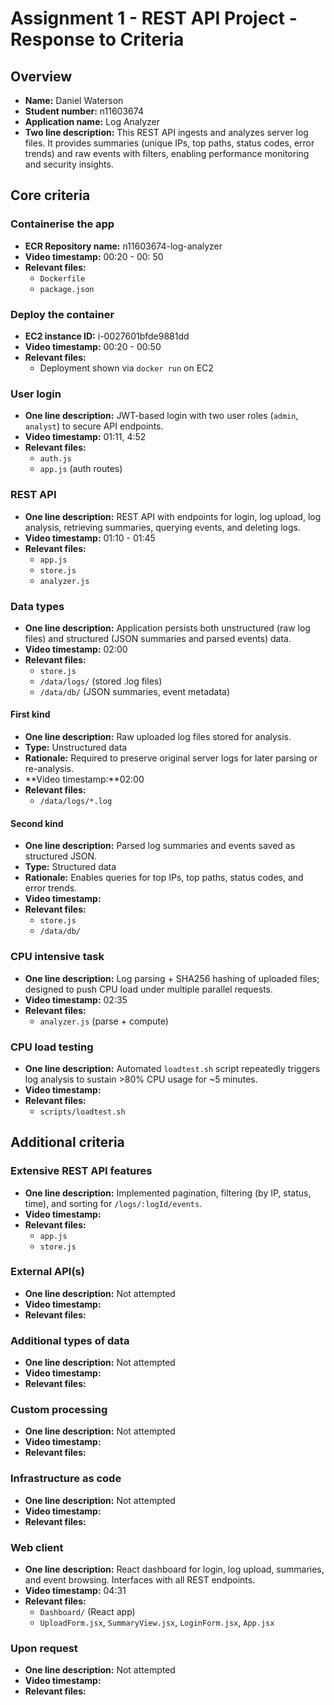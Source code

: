 Assignment 1 - REST API Project - Response to Criteria
================================================

Overview
------------------------------------------------

- **Name:** Daniel Waterson  
- **Student number:** n11603674  
- **Application name:** Log Analyzer  
- **Two line description:** This REST API ingests and analyzes server log files. It provides summaries (unique IPs, top paths, status codes, error trends) and raw events with filters, enabling performance monitoring and security insights.  

Core criteria
------------------------------------------------

### Containerise the app

- **ECR Repository name:** n11603674-log-analyzer  
- **Video timestamp:** 00:20 - 00: 50
- **Relevant files:**  
  - `Dockerfile`  
  - `package.json`  

### Deploy the container

- **EC2 instance ID:** i-0027601bfde9881dd  
- **Video timestamp:**  00:20 - 00:50
- **Relevant files:**  
  - Deployment shown via `docker run` on EC2  

### User login

- **One line description:** JWT-based login with two user roles (`admin`, `analyst`) to secure API endpoints.  
- **Video timestamp:**  01:11, 4:52
- **Relevant files:**  
  - `auth.js`  
  - `app.js` (auth routes)  

### REST API

- **One line description:** REST API with endpoints for login, log upload, log analysis, retrieving summaries, querying events, and deleting logs.  
- **Video timestamp:**  01:10 - 01:45
- **Relevant files:**  
  - `app.js`  
  - `store.js`  
  - `analyzer.js`  

### Data types

- **One line description:** Application persists both unstructured (raw log files) and structured (JSON summaries and parsed events) data.  
- **Video timestamp:**  02:00
- **Relevant files:**  
  - `store.js`  
  - `/data/logs/` (stored .log files)  
  - `/data/db/` (JSON summaries, event metadata)  

#### First kind

- **One line description:** Raw uploaded log files stored for analysis.  
- **Type:** Unstructured data  
- **Rationale:** Required to preserve original server logs for later parsing or re-analysis.  
- **Video timestamp:**02:00  
- **Relevant files:**  
  - `/data/logs/*.log`  

#### Second kind

- **One line description:** Parsed log summaries and events saved as structured JSON.  
- **Type:** Structured data  
- **Rationale:** Enables queries for top IPs, top paths, status codes, and error trends.  
- **Video timestamp:**  
- **Relevant files:**  
  - `store.js`  
  - `/data/db/`  

### CPU intensive task

- **One line description:** Log parsing + SHA256 hashing of uploaded files; designed to push CPU load under multiple parallel requests.  
- **Video timestamp:**  02:35
- **Relevant files:**  
  - `analyzer.js` (parse + compute)  

### CPU load testing

- **One line description:** Automated `loadtest.sh` script repeatedly triggers log analysis to sustain >80% CPU usage for ~5 minutes.  
- **Video timestamp:**  
- **Relevant files:**  
  - `scripts/loadtest.sh`  

Additional criteria
------------------------------------------------

### Extensive REST API features

- **One line description:** Implemented pagination, filtering (by IP, status, time), and sorting for `/logs/:logId/events`.  
- **Video timestamp:**  
- **Relevant files:**  
  - `app.js`  
  - `store.js`  

### External API(s)

- **One line description:** Not attempted  
- **Video timestamp:**  
- **Relevant files:**  

### Additional types of data

- **One line description:** Not attempted  
- **Video timestamp:**  
- **Relevant files:**  

### Custom processing

- **One line description:** Not attempted  
- **Video timestamp:**  
- **Relevant files:**  

### Infrastructure as code

- **One line description:** Not attempted  
- **Video timestamp:**  
- **Relevant files:**  

### Web client

- **One line description:** React dashboard for login, log upload, summaries, and event browsing. Interfaces with all REST endpoints.  
- **Video timestamp:**  04:31
- **Relevant files:**  
  - `Dashboard/` (React app)  
  - `UploadForm.jsx`, `SummaryView.jsx`, `LoginForm.jsx`, `App.jsx`  

### Upon request

- **One line description:** Not attempted  
- **Video timestamp:**  
- **Relevant files:**  
